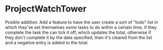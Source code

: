 # ProjectWatchTower

Posible addition: 
  Add a feature to have the user create a sort of "todo" list in which they've set themselves some tasks to do within a certain time, if they complete the task the can tick it off, which updates the total, otherwise if they don't complete it by the date specified, then it's cleared from the list and a negative entry is added to the total. 
